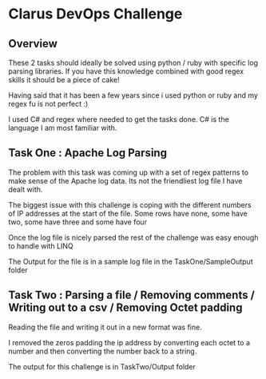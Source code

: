 # Clarus DevOps Challenge

## Overview

These 2 tasks should ideally be solved using python / ruby with specific log parsing libraries.
If you have this knowledge combined with good regex skills it should be a piece of cake!

Having said that it has been a few years since i used python or ruby and my regex fu is not perfect :)

I used C# and regex where needed to get the tasks done.
C# is the language I am most familiar with.


## Task One : Apache Log Parsing

The problem with this task was coming up with a set of regex patterns to make sense of the Apache log data.
Its not the friendliest log file I have dealt with.

The biggest issue with this challenge is coping with the different numbers of IP addresses at the start of the file.
Some rows have none, some have two, some have three and some have four

Once the log file is nicely parsed the rest of the challenge was easy enough to handle with LINQ

The Output for the file is in a sample log file in the TaskOne/SampleOutput folder

## Task Two : Parsing a file / Removing comments / Writing out to a csv / Removing Octet padding

Reading the file and writing it out in a new format was fine.

I removed the zeros padding the ip address by converting each octet to a number and then converting the number back to a string.

The output for this challenge is in TaskTwo/Output folder

